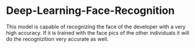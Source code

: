 # Deep-Learning-Face-Recognition
This model is capable of recognizing the face of the developer with a very high accuracy. If it is trained with the face pics of the other individuals it will do the recognizition very accurate as well.
